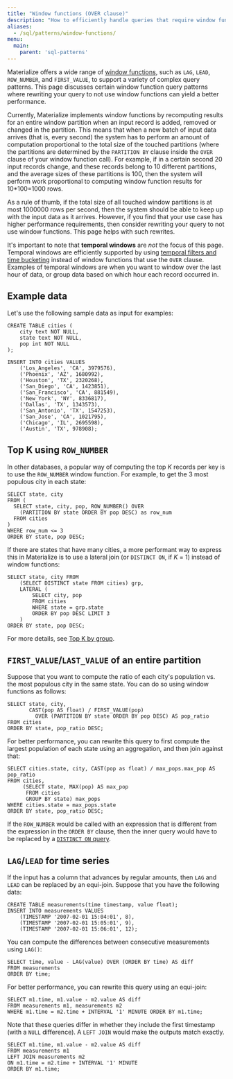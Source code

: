 ```yaml
---
title: "Window functions (OVER clause)"
description: "How to efficiently handle queries that require window functions in Materialize."
aliases:
  - /sql/patterns/window-functions/
menu:
  main:
    parent: 'sql-patterns'
---
```


Materialize offers a wide range of [window functions](/sql/functions/#window-func), such as `LAG`, `LEAD`, `ROW_NUMBER`, and `FIRST_VALUE`, to support a variety of complex query patterns. This page discusses certain window function query patterns where rewriting your query to not use window functions can yield a better performance.

Currently, Materialize implements window functions by recomputing results for an entire window partition when an input record is added, removed or changed in the partition. This means that when a new batch of input data arrives (that is, every second) the system has to perform an amount of computation proportional to the total size of the touched partitions (where the partitions are determined by the `PARTITION BY` clause inside the `OVER` clause of your window function call). For example, if in a certain second 20 input records change, and these records belong to 10 different partitions, and the average sizes of these partitions is 100, then the system will perform work proportional to computing window function results for 10\*100=1000 rows.

As a rule of thumb, if the total size of all touched window partitions is at most 1000000 rows per second, then the system should be able to keep up with the input data as it arrives. However, if you find that your use case has higher performance requirements, then consider rewriting your query to not use window functions. This page helps with such rewrites.

It's important to note that **temporal windows** are _not_ the focus of this page. Temporal windows are efficiently supported by using [temporal filters and time bucketing](/sql/patterns/temporal-filters) instead of window functions that use the `OVER` clause. Examples of temporal windows are when you want to window over the last hour of data, or group data based on which hour each record occurred in.

## Example data

Let's use the following sample data as input for examples:

```mzsql
CREATE TABLE cities (
    city text NOT NULL,
    state text NOT NULL,
    pop int NOT NULL
);

INSERT INTO cities VALUES
    ('Los_Angeles', 'CA', 3979576),
    ('Phoenix', 'AZ', 1680992),
    ('Houston', 'TX', 2320268),
    ('San_Diego', 'CA', 1423851),
    ('San_Francisco', 'CA', 881549),
    ('New_York', 'NY', 8336817),
    ('Dallas', 'TX', 1343573),
    ('San_Antonio', 'TX', 1547253),
    ('San_Jose', 'CA', 1021795),
    ('Chicago', 'IL', 2695598),
    ('Austin', 'TX', 978908);
```

## Top K using `ROW_NUMBER`

In other databases, a popular way of computing the top _K_ records per key is to use the `ROW_NUMBER` window function. For example, to get the 3 most populous city in each state:
```mzsql
SELECT state, city
FROM (
  SELECT state, city, pop, ROW_NUMBER() OVER
    (PARTITION BY state ORDER BY pop DESC) as row_num
  FROM cities
)
WHERE row_num <= 3
ORDER BY state, pop DESC;
```

If there are states that have many cities, a more performant way to express this in Materialize is to use a lateral join (or `DISTINCT ON`, if _K_ = 1) instead of window functions:
```mzsql
SELECT state, city FROM
    (SELECT DISTINCT state FROM cities) grp,
    LATERAL (
        SELECT city, pop
        FROM cities
        WHERE state = grp.state
        ORDER BY pop DESC LIMIT 3
    )
ORDER BY state, pop DESC;
```
For more details, see [Top K by group](/sql/patterns/top-k).

## `FIRST_VALUE`/`LAST_VALUE` of an entire partition

Suppose that you want to compute the ratio of each city's population vs. the most populous city in the same state. You can do so using window functions as follows:
```mzsql
SELECT state, city,
       CAST(pop AS float) / FIRST_VALUE(pop)
         OVER (PARTITION BY state ORDER BY pop DESC) AS pop_ratio
FROM cities
ORDER BY state, pop_ratio DESC;
```

For better performance, you can rewrite this query to first compute the largest population of each state using an aggregation, and then join against that:

```mzsql
SELECT cities.state, city, CAST(pop as float) / max_pops.max_pop AS pop_ratio
FROM cities,
     (SELECT state, MAX(pop) AS max_pop
      FROM cities
      GROUP BY state) max_pops
WHERE cities.state = max_pops.state
ORDER BY state, pop_ratio DESC;
```

If the `ROW_NUMBER` would be called with an expression that is different from the expression in the `ORDER BY` clause, then the inner query would have to be replaced by a [`DISTINCT ON` query](/sql/patterns/top-k).

## `LAG`/`LEAD` for time series

If the input has a column that advances by regular amounts, then `LAG` and `LEAD` can be replaced by an equi-join. Suppose that you have the following data:

```mzsql
CREATE TABLE measurements(time timestamp, value float);
INSERT INTO measurements VALUES
    (TIMESTAMP '2007-02-01 15:04:01', 8),
    (TIMESTAMP '2007-02-01 15:05:01', 9),
    (TIMESTAMP '2007-02-01 15:06:01', 12);
```

You can compute the differences between consecutive measurements using `LAG()`:
```mzsql
SELECT time, value - LAG(value) OVER (ORDER BY time) AS diff
FROM measurements
ORDER BY time;
```

For better performance, you can rewrite this query using an equi-join:

```mzsql
SELECT m1.time, m1.value - m2.value AS diff
FROM measurements m1, measurements m2
WHERE m1.time = m2.time + INTERVAL '1' MINUTE ORDER BY m1.time;
```

Note that these queries differ in whether they include the first timestamp (with
a `NULL` difference).  A `LEFT JOIN` would make the outputs match exactly.

```mzsql
SELECT m1.time, m1.value - m2.value AS diff
FROM measurements m1
LEFT JOIN measurements m2
ON m1.time = m2.time + INTERVAL '1' MINUTE
ORDER BY m1.time;
```
